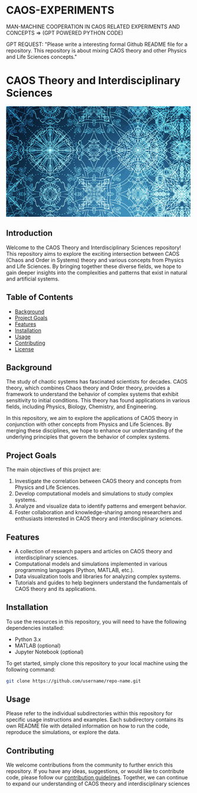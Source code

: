 # CAOS-EXPERIMENTS
MAN-MACHINE COOPERATION IN CAOS RELATED EXPERIMENTS AND CONCEPTS => (GPT POWERED PYTHON CODE)

GPT REQUEST: "Please write a interesting formal Github README file for a repository. This repository is about mixing CAOS theory and other Physics and Life Sciences concepts."

# CAOS Theory and Interdisciplinary Sciences

![CAOS Theory and Interdisciplinary Sciences](1-persian-fractal-patterns.jpg)

## Introduction

Welcome to the CAOS Theory and Interdisciplinary Sciences repository! This repository aims to explore the exciting intersection between CAOS (Chaos and Order in Systems) theory and various concepts from Physics and Life Sciences. By bringing together these diverse fields, we hope to gain deeper insights into the complexities and patterns that exist in natural and artificial systems.

## Table of Contents

- [Background](#background)
- [Project Goals](#project-goals)
- [Features](#features)
- [Installation](#installation)
- [Usage](#usage)
- [Contributing](#contributing)
- [License](#license)

## Background

The study of chaotic systems has fascinated scientists for decades. CAOS theory, which combines Chaos theory and Order theory, provides a framework to understand the behavior of complex systems that exhibit sensitivity to initial conditions. This theory has found applications in various fields, including Physics, Biology, Chemistry, and Engineering.

In this repository, we aim to explore the applications of CAOS theory in conjunction with other concepts from Physics and Life Sciences. By merging these disciplines, we hope to enhance our understanding of the underlying principles that govern the behavior of complex systems.

## Project Goals

The main objectives of this project are:

1. Investigate the correlation between CAOS theory and concepts from Physics and Life Sciences.
2. Develop computational models and simulations to study complex systems.
3. Analyze and visualize data to identify patterns and emergent behavior.
4. Foster collaboration and knowledge-sharing among researchers and enthusiasts interested in CAOS theory and interdisciplinary sciences.

## Features

- A collection of research papers and articles on CAOS theory and interdisciplinary sciences.
- Computational models and simulations implemented in various programming languages (Python, MATLAB, etc.).
- Data visualization tools and libraries for analyzing complex systems.
- Tutorials and guides to help beginners understand the fundamentals of CAOS theory and its applications.

## Installation

To use the resources in this repository, you will need to have the following dependencies installed:

- Python 3.x
- MATLAB (optional)
- Jupyter Notebook (optional)

To get started, simply clone this repository to your local machine using the following command:

```bash
git clone https://github.com/username/repo-name.git
```

## Usage

Please refer to the individual subdirectories within this repository for specific usage instructions and examples. Each subdirectory contains its own README file with detailed information on how to run the code, reproduce the simulations, or explore the data.

## Contributing

We welcome contributions from the community to further enrich this repository. If you have any ideas, suggestions, or would like to contribute code, please follow our [contribution guidelines](CONTRIBUTING.md). Together, we can continue to expand our understanding of CAOS theory and interdisciplinary sciences
